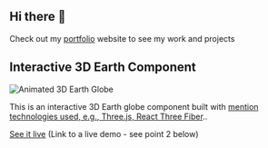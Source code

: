 ## Hi there 👋

Check out my [portfolio](https://korbystrube.dev) website to see my work and projects

## Interactive 3D Earth Component

![Animated 3D Earth Globe]()

This is an interactive 3D Earth globe component built with [mention technologies used, e.g., Three.js, React Three Fiber](pepeeee.gif)..

[See it live](#live-demo)  (Link to a live demo - see point 2 below)
<!--
**kastrube/kastrube** is a ✨ _special_ ✨ repository because its `README.md` (this file) appears on your GitHub profile.

Here are some ideas to get you started:

- 🔭 I’m currently working on ...
- 🌱 I’m currently learning ...
- 👯 I’m looking to collaborate on ...
- 🤔 I’m looking for help with ...
- 💬 Ask me about ...
- 📫 How to reach me: ...
- 😄 Pronouns: ...
- ⚡ Fun fact: ...
-->
